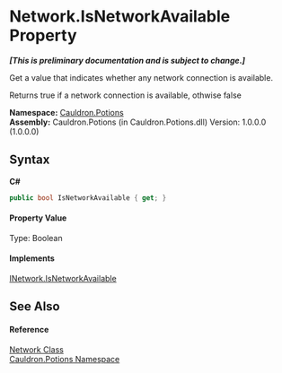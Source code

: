 # Network.IsNetworkAvailable Property 
 _**\[This is preliminary documentation and is subject to change.\]**_

Get a value that indicates whether any network connection is available. 

 Returns true if a network connection is available, othwise false

**Namespace:**&nbsp;<a href="N_Cauldron_Potions">Cauldron.Potions</a><br />**Assembly:**&nbsp;Cauldron.Potions (in Cauldron.Potions.dll) Version: 1.0.0.0 (1.0.0.0)

## Syntax

**C#**<br />
``` C#
public bool IsNetworkAvailable { get; }
```


#### Property Value
Type: Boolean

#### Implements
<a href="P_Cauldron_Potions_INetwork_IsNetworkAvailable">INetwork.IsNetworkAvailable</a><br />

## See Also


#### Reference
<a href="T_Cauldron_Potions_Network">Network Class</a><br /><a href="N_Cauldron_Potions">Cauldron.Potions Namespace</a><br />